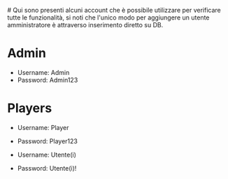 # Qui sono presenti alcuni account che è possibile utilizzare per verificare tutte le funzionalità, si noti che l'unico modo per aggiungere un utente amministratore è attraverso inserimento diretto su DB.

# Admin

- Username: Admin
- Password: Admin123

# Players

- Username: Player
- Password: Player123

- Username: Utente(i)
- Password: Utente(i)!
